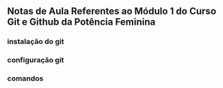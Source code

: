 ## Notas de Aula Referentes ao Módulo 1 do Curso Git e Github da Potência Feminina 

### instalação do git

### configuração git 

### comandos 
